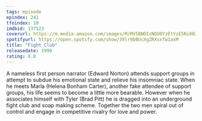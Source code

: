 ```yaml
---
tags: episode
epindex: 241
tfoindex: 10
imdbid: 137523
coverurl: https://m.media-amazon.com/images/M/MV5BNDIzNDU0YzEtYzE5Ni00ZjlkLTk5ZjgtNjM3NWE4YzA3Nzk3XkEyXkFqcGdeQXVyMjUzOTY1NTc@._V1_SY300_CR0,0,202,300_.jpg
spotifyurl: https://open.spotify.com/show/39lr9bBUcXgZRXsxTw1axM
title: "Fight Club"
releasedate: 1999
rating: 8.8
---
```


A nameless first person narrator (Edward Norton) attends support groups in attempt to subdue his emotional state and relieve his insomniac state. When he meets Marla (Helena Bonham Carter), another fake attendee of support groups, his life seems to become a little more bearable. However when he associates himself with Tyler (Brad Pitt) he is dragged into an underground fight club and soap making scheme. Together the two men spiral out of control and engage in competitive rivalry for love and power.